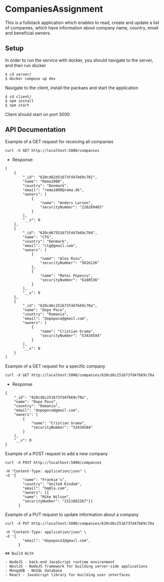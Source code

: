 # CompaniesAssignment

This is a fullstack application which enables to read, create and update a list of companies, which have information about company name, country, email and beneficial owners.

## Setup

In order to run the service with docker, you should navigate to the server, and then run docker

```shell
$ cd server/
$ docker compose up dev
```

Navigate to the client, install the packaes and start the application

```
$ cd client/
$ npm install
$ npm start
```
Client should start on port 3000

## API Documentation

Example of a GET request for receiving all companies

```
curl -X GET http://localhost:5000/companies
```

- Response:

```
[
    {
        "_id": "620cd62d51673fd47b69c701",
        "name": "Rema1000",
        "country": "Denmark",
        "email": "rema1000@rema.dk",
        "owners": [
            {
                "name": "Anders Larsen",
                "securityNumber": "226269483"
            }
        ],
        "__v": 0
    },
    {
        "_id": "620cd67551673fd47b69c704",
        "name": "CTG",
        "country": "Denmark",
        "email": "ctg@gmail.com",
        "owners": [
            {
                "name": "Alex Rusu",
                "securityNumber": "5616126"
            },
            {
                "name": "Matei Popescu",
                "securityNumber": "6160536"
            }
        ],
        "__v": 0
    },
    {
        "_id": "620cd6c251673fd47b69c70a",
        "name": "Dopo Poco",
        "country": "Romania",
        "email": "dopopoco@gmail.com",
        "owners": [
            {
                "name": "Cristian Grama",
                "securityNumber": "53434584"
            }
        ],
        "__v": 0
    }
]
```


Example of a GET request for a specific company

```
curl -X GET http://localhost:5000/companies/620cd6c251673fd47b69c70a
```

- Response

```
{
    "_id": "620cd6c251673fd47b69c70a",
    "name": "Dopo Poco",
    "country": "Romania",
    "email": "dopopoco@gmail.com",
    "owners": [
        {
            "name": "Cristian Grama",
            "securityNumber": "53434584"
        }
    ],
    "__v": 0
}
```

Example of a POST request to add a new company

```
curl -X POST http://localhost:5000/companies

-H "Content-Type: application/json" \
-d '{
        "name": "Frankie's",
        "country": "United Kindom",
        "email": "hm@la.com",
        "owners": [{
        "name": "Mike Wilson",
        "securityNumber": "2311882267"}]
      }

```

Example of a PUT request to update information about a company

```
curl -X PUT http://localhost:5000/companies/620cd6c251673fd47b69c70a

-H "Content-Type: application/json" \
-d '{
        "email": "dopopoco1@gmail.com",
      }

## Build With

- NodeJS - back-end JavaScript runtime environment
- NestJS - NodeJS framework for building server-side applications
- MongoDB - NoSQL database
- React - JavaScript library for building user interfaces
